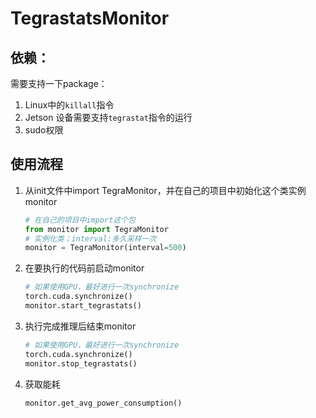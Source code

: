 # TegrastatsMonitor

## 依赖：
需要支持一下package：
1. Linux中的`killall`指令
2. Jetson 设备需要支持`tegrastat`指令的运行
3. sudo权限

## 使用流程
1. 从init文件中import TegraMonitor，并在自己的项目中初始化这个类实例monitor
    ```python
    # 在自己的项目中import这个包
    from monitor import TegraMonitor
    # 实例化类；interval:多久采样一次
    monitor = TegraMonitor(interval=500)
    ```
2. 在要执行的代码前启动monitor
    ```python
    # 如果使用GPU，最好进行一次synchronize
    torch.cuda.synchronize()
    monitor.start_tegrastats()
    ```
3. 执行完成推理后结束monitor
    ```python
    # 如果使用GPU，最好进行一次synchronize
    torch.cuda.synchronize()
    monitor.stop_tegrastats()
    ```
4. 获取能耗
   ```python
   monitor.get_avg_power_consumption()
   ```
